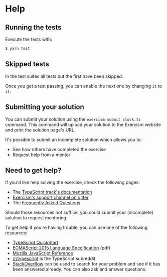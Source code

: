 # Help

## Running the tests

Execute the tests with:

```bash
$ yarn test
```

## Skipped tests

In the test suites all tests but the first have been skipped.

Once you get a test passing, you can enable the next one by changing `it` to
`it`.

## Submitting your solution

You can submit your solution using the `exercism submit clock.ts` command.
This command will upload your solution to the Exercism website and print the solution page's URL.

It's possible to submit an incomplete solution which allows you to:

- See how others have completed the exercise
- Request help from a mentor

## Need to get help?

If you'd like help solving the exercise, check the following pages:

- The [TypeScript track's documentation](https://exercism.org/docs/tracks/typescript)
- [Exercism's support channel on gitter](https://gitter.im/exercism/support)
- The [Frequently Asked Questions](https://exercism.org/docs/using/faqs)

Should those resources not suffice, you could submit your (incomplete) solution to request mentoring.

To get help if you're having trouble, you can use one of the following resources:

- [TypeScript QuickStart](https://www.typescriptlang.org/docs/handbook/release-notes/overview.html)
- [ECMAScript 2015 Language Specification](https://www.ecma-international.org/wp-content/uploads/ECMA-262_6th_edition_june_2015.pdf) (pdf)
- [Mozilla JavaScript Reference](https://developer.mozilla.org/en-US/docs/Web/JavaScript/Reference)
- [/r/typescript](https://www.reddit.com/r/typescript) is the TypeScript subreddit.
- [StackOverflow](https://stackoverflow.com/questions/tagged/typescript) can be used to search for your problem and see if it has been answered already. You can also ask and answer questions.